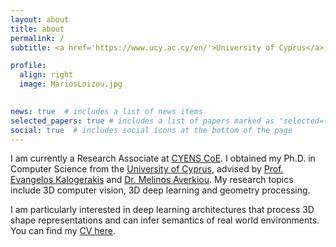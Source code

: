 ```yaml
---
layout: about
title: about
permalink: /
subtitle: <a href='https://www.ucy.ac.cy/en/'>University of Cyprus</a>

profile:
  align: right
  image: MariosLoizou.jpg
    

news: true  # includes a list of news items
selected_papers: true # includes a list of papers marked as "selected={true}"
social: true  # includes social icons at the bottom of the page
---
```


I am currently a Research Associate at [CYENS CoE](https://www.cyens.org.cy). I obtained my Ph.D. in Computer Science from 
the [University of Cyprus](https://www.ucy.ac.cy/), advised by [Prof. Evangelos Kalogerakis](https://kalo-ai.github.io/) 
and [Dr. Melinos Averkiou](https://www.cyens.org.cy/en-gb/about/people/research-department/multidisciplinary-research-groups/mrg-leaders/melinos-averkiou-1/).
My research topics include 3D computer vision, 3D deep learning and geometry processing.

I am particularly interested in deep learning architectures that process 3D shape representations and can infer semantics of real world environments. 
You can find my [CV here](https://marios2019.github.io/assets/pdf/Marios_Loizou_CV.pdf).
